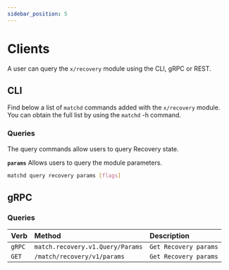```yaml
---
sidebar_position: 5
---
```


# Clients

A user can query the `x/recovery` module using the CLI, gRPC or REST.

## CLI

Find below a list of `matchd` commands added with the `x/recovery` module.
You can obtain the full list by using the `matchd` -h command.

### Queries

The query commands allow users to query Recovery state.

**`params`**
Allows users to query the module parameters.

```bash
matchd query recovery params [flags]
```

## gRPC

### Queries

| Verb   |              Method              |           Description |
| :----- | :------------------------------- | :-------------------- |
| `gRPC` | `match.recovery.v1.Query/Params` | `Get Recovery params` |
| `GET`  |   `/match/recovery/v1/params`    | `Get Recovery params` |
